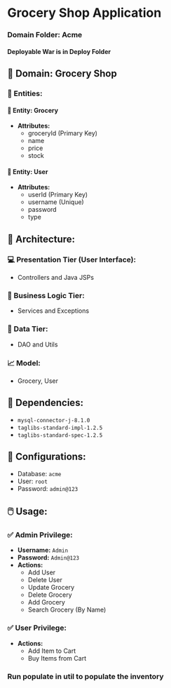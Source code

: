 # Grocery Shop Application

### Domain Folder: Acme
#### Deployable War is in Deploy Folder

## :shopping_cart: Domain: Grocery Shop

### :apple: Entities:

#### :bread: Entity: Grocery
- **Attributes:**
  - groceryId (Primary Key)
  - name
  - price
  - stock

#### :bust_in_silhouette: Entity: User
- **Attributes:**
  - userId (Primary Key)
  - username (Unique)
  - password
  - type

## :triangular_ruler: Architecture:

### :computer: Presentation Tier (User Interface):
- Controllers and Java JSPs

### :briefcase: Business Logic Tier:
- Services and Exceptions

### :floppy_disk: Data Tier:
- DAO and Utils

### :chart_with_upwards_trend: Model:
- Grocery, User

## :link: Dependencies:

- `mysql-connector-j-8.1.0`
- `taglibs-standard-impl-1.2.5`
- `taglibs-standard-spec-1.2.5`

## :wrench: Configurations:

- Database: `acme`
- User: `root`
- Password: `admin@123`

## :computer_mouse: Usage:

### :white_check_mark: Admin Privilege:
- **Username:** `Admin`
- **Password:** `Admin@123`
- **Actions:**
  - Add User
  - Delete User
  - Update Grocery
  - Delete Grocery
  - Add Grocery
  - Search Grocery (By Name)

### :white_check_mark: User Privilege:
- **Actions:**
  - Add Item to Cart
  - Buy Items from Cart

### Run populate in util to populate the inventory
